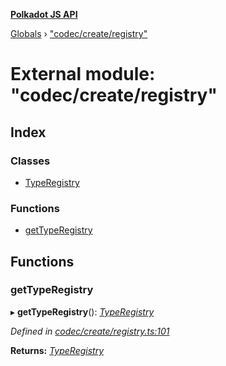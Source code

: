 **[Polkadot JS API](../README.md)**

[Globals](../globals.md) › ["codec/create/registry"](_codec_create_registry_.md)

# External module: "codec/create/registry"

## Index

### Classes

* [TypeRegistry](../classes/_codec_create_registry_.typeregistry.md)

### Functions

* [getTypeRegistry](_codec_create_registry_.md#gettyperegistry)

## Functions

###  getTypeRegistry

▸ **getTypeRegistry**(): *[TypeRegistry](../classes/_codec_create_registry_.typeregistry.md)*

*Defined in [codec/create/registry.ts:101](https://github.com/polkadot-js/api/blob/3e3d036/packages/types/src/codec/create/registry.ts#L101)*

**Returns:** *[TypeRegistry](../classes/_codec_create_registry_.typeregistry.md)*